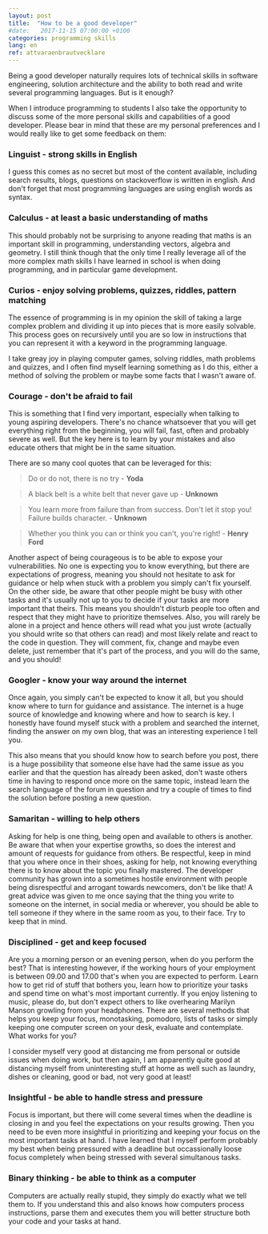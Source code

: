 ```yaml
---
layout: post
title:  "How to be a good developer"
#date:   2017-11-15 07:00:00 +0100
categories: programming skills
lang: en
ref: attvaraenbrautvecklare
---
```

Being a good developer naturally requires lots of technical skills in software engineering, solution architecture and the ability to both read and write several programming languages. But is it enough?

When I introduce programming to students I also take the opportunity to discuss some of the more personal skills and capabilities of a good developer. Please bear in mind that these are my personal preferences and I would really like to get some feedback on them:

### Linguist - strong skills in English

I guess this comes as no secret but most of the content available, including search results, blogs, questions on stackoverflow is written in english. And don't forget that most programming languages are using english words as syntax.

### Calculus - at least a basic understanding of maths

This should probably not be surprising to anyone reading that maths is an important skill in programming, understanding vectors, algebra and geometry. I still think though that the only time I really leverage all of the more complex math skills I have learned in school is when doing programming, and in particular game development.

### Curios - enjoy solving problems, quizzes, riddles, pattern matching
   
The essence of programming is in my opinion the skill of taking a large complex problem and dividing it up into pieces that is more easily solvable. This process goes on recursively until you are so low in instructions that you can represent it with a keyword in the programming language.

I take greay joy in playing computer games, solving riddles, math problems and quizzes, and I often find myself learning something as I do this, either a method of solving the problem or maybe some facts that I wasn't aware of.

### Courage - don't be afraid to fail

This is something that I find very important, especially when talking to young aspiring developers. There's no chance whatsoever that you will get everything right from the beginning, you will fail, fast, often and probably severe as well. But the key here is to learn by your mistakes and also educate others that might be in the same situation.

There are so many cool quotes that can be leveraged for this: 

> Do or do not, there is no try - **Yoda**

> A black belt is a white belt that never gave up - **Unknown**
   
> You learn more from failure than from success. Don't let it stop you! Failure builds character. - **Unknown**
   
> Whether you think you can or think you can't, you're right! - **Henry Ford**

Another aspect of being courageous is to be able to expose your vulnerabilities. No one is expecting you to know everything, but there are expectations of progress, meaning you should not hesitate to ask for guidance or help when stuck with a problem you simply can't fix yourself. On the other side, be aware that other people might be busy with other tasks and it's usually not up to you to decide if your tasks are more important that theirs. This means you shouldn't disturb people too often and respect that they might have to prioritize themselves. Also, you will rarely be alone in a project and hence others will read what you just wrote (actually you should write so that others can read) and most likely relate and react to the code in question. They will comment, fix, change and maybe even delete, just remember that it's part of the process, and you will do the same, and you should!

### Googler - know your way around the internet

Once again, you simply can't be expected to know it all, but you should know where to turn for guidance and assistance. The internet is a huge source of knowledge and knowing where and how to search is key. I honestly have found myself stuck with a problem and searched the internet, finding the answer on my own blog, that was an interesting experience I tell you. 

This also means that you should know how to search before you post, there is a huge possibility that someone else have had the same issue as you earlier and that the question has already been asked, don't waste others time in having to respond once more on the same topic, instead learn the search language of the forum in question and try a couple of times to find the solution before posting a new question.

### Samaritan - willing to help others
   
Asking for help is one thing, being open and available to others is another. Be aware that when your expertise growths, so does the interest and amount of requests for guidance from others. Be respectful, keep in mind that you where once in their shoes, asking for help, not knowing everything there is to know about the topic you finally mastered. The developer community has grown into a sometimes hostile environment with people being disrespectful and arrogant towards newcomers, don't be like that! A great advice was given to me once saying that the thing you write to someone on the internet, in social media or wherever, you should be able to tell someone if they where in the same room as you, to their face. Try to keep that in mind.

### Disciplined - get and keep focused

Are you a morning person or an evening person, when do you perform the best? That is interesting however, if the working hours of your employment is between 09.00 and 17.00 that's when you are expected to perform. Learn how to get rid of stuff that bothers you, learn how to prioritize your tasks and spend time on what's most important currently. If you enjoy listening to music, please do, but don't expect others to like overhearing Marilyn Manson growling from your headphones. There are several methods that helps you keep your focus, monotasking, pomodoro, lists of tasks or simply keeping one computer screen on your desk, evaluate and contemplate. What works for you?

I consider myself very good at distancing me from personal or outside issues when doing work, but then again, I am apparently quite good at distancing myself from uninteresting stuff at home as well such as laundry, dishes or cleaning, good or bad, not very good at least!

### Insightful - be able to handle stress and pressure

Focus is important, but there will come several times when the deadline is closing in and you feel the expectations on your results growing. Then you need to be even more insightful in prioritizing and keeping your focus on the most important tasks at hand. I have learned that I myself perform probably my best when being pressured with a deadline but occassionally loose focus completely when being stressed with several simultanous tasks.

### Binary thinking - be able to think as a computer

Computers are actually really stupid, they simply do exactly what we tell them to. If you understand this and also knows how computers process instructions, parse them and executes them you will better structure both your code and your tasks at hand.